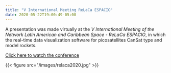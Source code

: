 ```yaml
---
title: "V International Meeting ReLaCa ESPACIO"
date: 2020-05-22T19:00:49-05:00
---
```


A presentation was made virtually at the *V International Meeting of the Network
Latin American and Caribbean Space - ReLaCa ESPACIO*, in which the
real-time data visualization software for picosatellites
CanSat type and model rockets.

[Click here to watch the conference](https://youtu.be/WQqk9afHDvA)

 {{< figure src="/images/relaca2020.jpg" >}}
